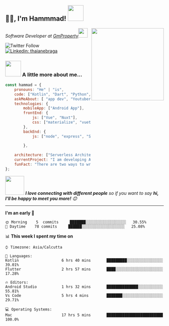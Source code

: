 <h2>🙏🏻, I'm Hammmad! <img src="https://media.giphy.com/media/12oufCB0MyZ1Go/giphy.gif" width="50"></h2>
<img align='right' src="https://media.giphy.com/media/M9gbBd9nbDrOTu1Mqx/giphy.gif" width="230">
<p><em>Software Developer at <a href="[www.gmpropertydubai.com](https://www.gmpropertydubai.com/)">GmProperty</a><img src="https://media.giphy.com/media/WUlplcMpOCEmTGBtBW/giphy.gif" width="30"> 
</em></p>

![Twitter Follow](https://img.shields.io/twitter/follow/misteranmol?label=Follow)
[![Linkedin: thaianebraga](https://img.shields.io/badge/-hamad-blue?style=flat-square&logo=Linkedin&logoColor=white&link=https://www.linkedin.com/in/withhammad/)](https://www.linkedin.com/in/withhammad/)



### <img src="https://media.giphy.com/media/VgCDAzcKvsR6OM0uWg/giphy.gif" width="50"> A little more about me...  

```javascript
const hammad = {
    pronouns: "He" | "is",
    code: ["Kotlin", "Dart", "Python", "Java", "php"],
    askMeAbout: [ "app dev", "Youtuber],
    technologies: {
        mobileApp: ["Android App"],
        frontEnd: {
            js: ["Vue", "Nuxt"],
            css: ["materialize", "vuetify", "bootstrap"]
        },
        backEnd: {
            js: ["node", "express", "SuiteScript"]
          
        },
 
    architecture: ["Serverless Architecture", "Progressive web applications", "Single page applications"],
    currentProject: "I am developing App for students in Dartcusing Flutter 3.7",
    funFact: "There are two ways to write error-free programs; only the third one works"
};
```

<img src="https://media.giphy.com/media/LnQjpWaON8nhr21vNW/giphy.gif" width="60"> <em><b>I love connecting with different people</b> so if you want to say <b>hi, I'll be happy to meet you more!</b> 😊</em>

---
<!--START_SECTION:waka-->
**I'm an early 🐤** 

```text
🌞 Morning    5  commits     ███████░░░░░░░░░░░░░░░░░░   30.55% 
🌆 Daytime    78 commits     ██████░░░░░░░░░░░░░░░░░░░   25.08% 

```


📊 **This week I spent my time on** 

```text
⌚︎ Timezone: Asia/Calcutta

💬 Languages: 
Kotlin                   6 hrs 40 mins       █████████░░░░░░░░░░░░░░░░   39.01% 
Flutter                  2 hrs 57 mins       ████░░░░░░░░░░░░░░░░░░░░░   17.28% 

🔥 Editors: 
Android Studio           1 hrs 32 mins       ██████████████░░░░░░░░░░░   55.81% 
Vs Code                  5 hrs 4 mins        ███████░░░░░░░░░░░░░░░░░░   29.71% 

💻 Operating Systems: 
Mac                      17 hrs 5 mins       █████████████████████████   100.0%

```
<!--END_SECTION:waka-->


